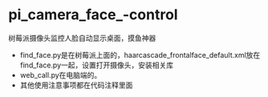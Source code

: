 # pi_camera_face_-control
树莓派摄像头监控人脸自动显示桌面，摸鱼神器

* find_face.py是在树莓派上面的，haarcascade_frontalface_default.xml放在find_face.py一起，设置打开摄像头，安装相关库
* web_call.py在电脑端的。
* 其他使用注意事项都在代码注释里面

